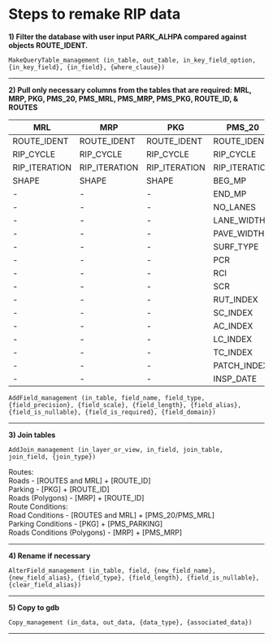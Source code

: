 Steps to remake RIP data
========================

__1) Filter the database with user input PARK_ALHPA compared against objects ROUTE_IDENT.__ 
```
MakeQueryTable_management (in_table, out_table, in_key_field_option, {in_key_field}, {in_field}, {where_clause})
```
___
__2) Pull only necessary columns from the tables that are required: MRL, MRP, PKG, PMS_20, PMS_MRL, PMS_MRP, PMS_PKG, ROUTE_ID, & ROUTES__

| MRL | MRP | PKG | PMS_20 | PMS_MRL | PMS_MRP | PMS_PKG | ROUTE_ID | ROUTES | 
| --- | --- | --- | ------ | ------- | ------- | ------- | -------- | ------ |
| ROUTE_IDENT | ROUTE_IDENT | ROUTE_IDENT | ROUTE_IDENT | ROUTE_IDENT | ROUTE_IDENT | ROUTE_IDENT | ROUTE_IDENT | ROUTE_IDENT |
| RIP_CYCLE | RIP_CYCLE | RIP_CYCLE | RIP_CYCLE | RIP_CYCLE | RIP_CYCLE | RIP_CYCLE | RIP_CYCLE_COLLECTED | RIP_CYCLE |
| RIP_ITERATION | RIP_ITERATION | RIP_ITERATION | RIP_ITERATION | RIP_ITERATION | RIP_ITERATION | RIP_ITERATION | RIP_ITERATION_COLLECTED | RIP_ITERATION |
| SHAPE | SHAPE | SHAPE | BEG_MP | BEG_MP | PCR | PCR | ROUTE_NAME | SOURCE |
| - | - | - | END_MP | END_MP | INSP_DATE | INSP_DATE | FROM_DESC | - |
| - | - | - | NO_LANES | NO_LANES | - | - | TO_DESC | - |
| - | - | - | LANE_WIDTH | LANE_WIDTH | - | - | INSP_DATE | - |
| - | - | - | PAVE_WIDTH | PAVE_WIDTH | - | - | FUNCT_CLASS | - |
| - | - | - | SURF_TYPE | SURF_TYPE | - | - | USER_ACCESS | - |
| - | - | - | PCR | PCR | - | - | FMSS_NO | - |
| - | - | - | RCI | RCI | - | - | M_DISTRICT | - |
| - | - | - | SCR | SCR | - | - | COLLECTION_METHOD | - |
| - | - | - | RUT_INDEX | RUT_INDEX | - | - | CONCESSION | - |
| - | - | - | SC_INDEX |SC_INDEX | - | - | RTE_LENGTH | - |
| - | - | - | AC_INDEX | AC_INDEX | - | - | SURF_TYPE | - |
| - | - | - | LC_INDEX | LC_INDEX | - | - | SQ_FEET | - |
| - | - | - | TC_INDEX | TC_INDEX | - | - | SUMMARY_REC | - |
| - | - | - | PATCH_INDEX | PATCH_INDEX | - | - | FLTP | - |
| - | - | - | INSP_DATE | INSP_DATE | - | - | - | - |
     
```
AddField_management (in_table, field_name, field_type, {field_precision}, {field_scale}, {field_length}, {field_alias}, {field_is_nullable}, {field_is_required}, {field_domain})
```
___
__3) Join tables__	
```
AddJoin_management (in_layer_or_view, in_field, join_table, join_field, {join_type})
```
Routes:  
Roads - [ROUTES and MRL] + [ROUTE_ID]  
Parking - [PKG] + [ROUTE_ID]  
Roads (Polygons) - [MRP] + [ROUTE_ID]  
Route Conditions:  
Road Conditions - [ROUTES and MRL] + [PMS_20/PMS_MRL]  
Parking Conditions - [PKG] + [PMS_PARKING]  
Roads Conditions (Polygons) - [MRP] + [PMS_MRP]  
___
__4) Rename if necessary__
```
AlterField_management (in_table, field, {new_field_name}, {new_field_alias}, {field_type}, {field_length}, {field_is_nullable}, {clear_field_alias})
```
___
__5) Copy to gdb__
```
Copy_management (in_data, out_data, {data_type}, {associated_data})
```
___
